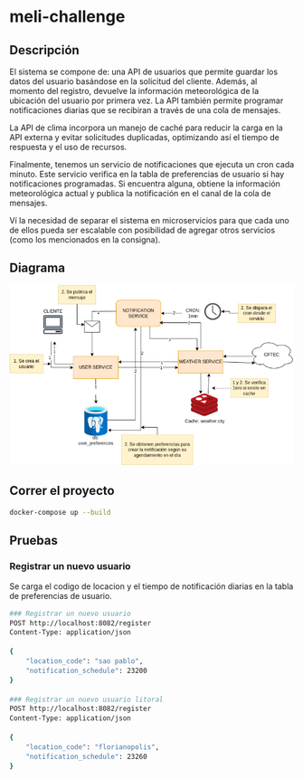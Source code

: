 # meli-challenge

## Descripción
El sistema se compone de: una API de usuarios que permite guardar los datos del usuario basándose en la solicitud del cliente. Además, al momento del registro, devuelve la información meteorológica de la ubicación del usuario por primera vez. La API también permite programar notificaciones diarias que se recibiran a través de una cola de mensajes.

La API de clima incorpora un manejo de caché para reducir la carga en la API externa y evitar solicitudes duplicadas, optimizando así el tiempo de respuesta y el uso de recursos.

Finalmente, tenemos un servicio de notificaciones que ejecuta un cron cada minuto. Este servicio verifica en la tabla de preferencias de usuario si hay notificaciones programadas. Si encuentra alguna, obtiene la información meteorológica actual y publica la notificación en el canal de la cola de mensajes.

Ví la necesidad de separar el sistema en microservicios para que cada uno de ellos pueda ser escalable con posibilidad de agregar otros servicios (como los mencionados en la consigna).

## Diagrama

![diagrama](diagram.png)

## Correr el proyecto

```bash
docker-compose up --build
```

## Pruebas

### Registrar un nuevo usuario
Se carga el codigo de locacion y el tiempo de notificación diarias en la tabla de preferencias de usuario.

```bash
### Registrar un nuevo usuario 
POST http://localhost:8082/register
Content-Type: application/json

{
    "location_code": "sao pablo",
    "notification_schedule": 23200
}

### Registrar un nuevo usuario litoral
POST http://localhost:8082/register
Content-Type: application/json

{
    "location_code": "florianopolis",
    "notification_schedule": 23260
}
```



